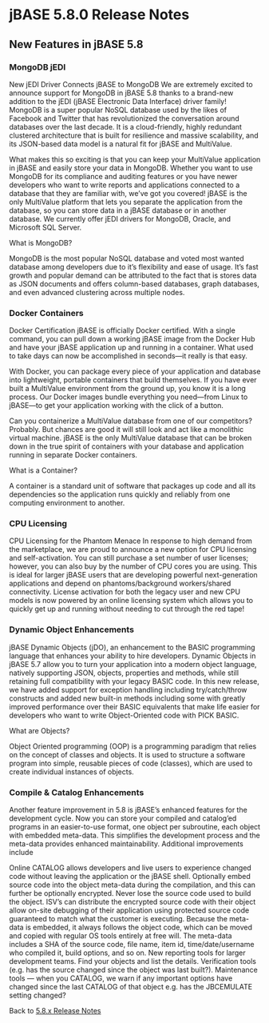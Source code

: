 # jBASE 5.8.0 Release Notes

<PageHeader />

## New Features in jBASE 5.8

### MongoDB jEDI
New jEDI Driver Connects jBASE to MongoDB
We are extremely excited to announce support for MongoDB in jBASE 5.8 thanks to a brand-new addition to the jEDI (jBASE Electronic Data Interface) driver family! MongoDB is a super popular NoSQL database used by the likes of Facebook and Twitter that has revolutionized the conversation around databases over the last decade. It is a cloud-friendly, highly redundant clustered architecture that is built for resilience and massive scalability, and its JSON-based data model is a natural fit for jBASE and MultiValue.

What makes this so exciting is that you can keep your MultiValue application in jBASE and easily store your data in MongoDB. Whether you want to use MongoDB for its compliance and auditing features or you have newer developers who want to write reports and applications connected to a database that they are familiar with, we’ve got you covered! jBASE is the only MultiValue platform that lets you separate the application from the database, so you can store data in a jBASE database or in another database. We currently offer jEDI drivers for MongoDB, Oracle, and Microsoft SQL Server.


What is MongoDB?

MongoDB is the most popular NoSQL database and voted most wanted database among developers due to it’s flexibility and ease of usage. It’s fast growth and popular demand can be attributed to the fact that is stores data as JSON documents and offers column-based databases, graph databases, and even advanced clustering across multiple nodes.


### Docker Containers
Docker Certification
jBASE is officially Docker certified. With a single command, you can pull down a working jBASE image from the Docker Hub and have your jBASE application up and running in a container. What used to take days can now be accomplished in seconds—it really is that easy.

With Docker, you can package every piece of your application and database into lightweight, portable containers that build themselves. If you have ever built a MultiValue environment from the ground up, you know it is a long process. Our Docker images bundle everything you need—from Linux to jBASE—to get your application working with the click of a button.

Can you containerize a MultiValue database from one of our competitors? Probably. But chances are good it will still look and act like a monolithic virtual machine. jBASE is the only MultiValue database that can be broken down in the true spirit of containers with your database and application running in separate Docker containers.

What is a Container?

A container is a standard unit of software that packages up code and all its dependencies so the application runs quickly and reliably from one computing environment to another.


### CPU Licensing
CPU Licensing for the Phantom Menace
In response to high demand from the marketplace, we are proud to announce a new option for CPU licensing and self-activation. You can still purchase a set number of user licenses; however, you can also buy by the number of CPU cores you are using. This is ideal for larger jBASE users that are developing powerful next-generation applications and depend on phantoms/background workers/shared connectivity. License activation for both the legacy user and new CPU models is now powered by an online licensing system which allows you to quickly get up and running without needing to cut through the red tape!


### Dynamic Object Enhancements
jBASE Dynamic Objects (jDO), an enhancement to the BASIC programming language that enhances your ability to hire developers. Dynamic Objects in jBASE 5.7 allow you to turn your application into a modern object language, natively supporting JSON, objects, properties and methods, while still retaining full compatibility with your legacy BASIC code.
In this new release, we have added support for exception handling including try/catch/throw constructs and added new built-in methods including some with greatly improved performance over their BASIC equivalents that make life easier for developers who want to write Object-Oriented code with PICK BASIC.

What are Objects?

Object Oriented programming (OOP) is a programming paradigm that relies on the concept of classes and objects. It is used to structure a software program into simple, reusable pieces of code (classes), which are used to create individual instances of objects.

### Compile & Catalog Enhancements
Another feature improvement in 5.8 is jBASE’s enhanced features for the development cycle. Now you can store your compiled and catalog’ed programs in an easier-to-use format, one object per subroutine, each object with embedded meta-data. This simplifies the development process and the meta-data provides enhanced maintainability. Additional improvements include

Online CATALOG allows developers and live users to experience changed code without leaving the application or the jBASE shell.
Optionally embed source code into the object meta-data during the compilation, and this can further be optionally encrypted. Never lose the source code used to build the object. ISV’s can distribute the encrypted source code with their object allow on-site debugging of their application using protected source code guaranteed to match what the customer is executing.
Because the meta-data is embedded, it always follows the object code, which can be moved and copied with regular OS tools entirely at free will. The meta-data includes a SHA of the source code, file name, item id, time/date/username who compiled it, build options, and so on.
New reporting tools for larger development teams. Find your objects and list the details. Verification tools (e.g. has the source changed since the object was last built?). Maintenance tools — when you CATALOG, we warn if any important options have changed since the last CATALOG of that object e.g. has the JBCEMULATE setting changed?


Back to [5.8.x Release Notes](./../README.md)

<PageFooter />
